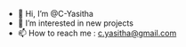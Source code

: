 - 👋 Hi, I’m @C-Yasitha
- 👀 I’m interested in new projects
- 📫 How to reach me : c.yasitha@gmail.com

<!---
C-Yasitha/C-Yasitha is a ✨ special ✨ repository because its `README.md` (this file) appears on your GitHub profile.
You can click the Preview link to take a look at your changes.
--->
